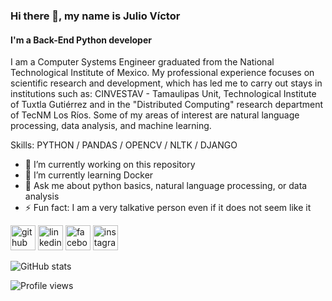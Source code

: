 ### Hi there 👋, my name is Julio Víctor
#### I'm a Back-End Python developer

I am a Computer Systems Engineer graduated from the National Technological Institute of Mexico. My professional experience focuses on scientific research and development, which has led me to carry out stays in institutions such as: CINVESTAV - Tamaulipas Unit, Technological Institute of Tuxtla Gutiérrez and in the "Distributed Computing" research department of TecNM Los Ríos. Some of my areas of interest are natural language processing, data analysis, and machine learning.

Skills: PYTHON / PANDAS / OPENCV / NLTK / DJANGO

- 🔭 I’m currently working on this repository 
- 🌱 I’m currently learning Docker 
- 💬 Ask me about python basics, natural language processing, or data analysis 
- ⚡ Fun fact: I am a very talkative person even if it does not seem like it 


[<img src='https://cdn.jsdelivr.net/npm/simple-icons@3.0.1/icons/github.svg' alt='github' height='40'>](https://github.com/JulioVictorSanchez)  [<img src='https://cdn.jsdelivr.net/npm/simple-icons@3.0.1/icons/linkedin.svg' alt='linkedin' height='40'>](https://www.linkedin.com/in/juliovictorsanchez/)  [<img src='https://cdn.jsdelivr.net/npm/simple-icons@3.0.1/icons/facebook.svg' alt='facebook' height='40'>](https://www.facebook.com/JulioSchez08)  [<img src='https://cdn.jsdelivr.net/npm/simple-icons@3.0.1/icons/instagram.svg' alt='instagram' height='40'>](https://www.instagram.com/_julioschez_/)  

![GitHub stats](https://github-readme-stats.vercel.app/api?username=JulioVictorSanchez&show_icons=true)  

![Profile views](https://gpvc.arturio.dev/JulioVictorSanchez)  
